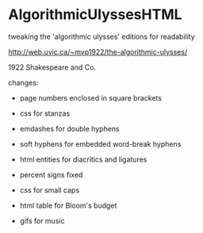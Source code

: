 # AlgorithmicUlyssesHTML
tweaking the 'algorithmic ulysses' editions for readability


http://web.uvic.ca/~mvp1922/the-algorithmic-ulysses/

1922 Shakespeare and Co.

changes:

- page numbers enclosed in square brackets

- css for stanzas

- emdashes for double hyphens

- soft hyphens for embedded word-break hyphens

- html entities for diacritics and ligatures

- percent signs fixed

- css for small caps

- html table for Bloom's budget

- gifs for music



